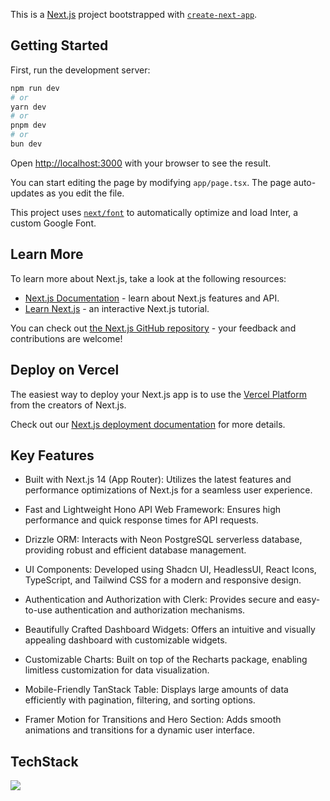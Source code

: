 This is a [Next.js](https://nextjs.org/) project bootstrapped with [`create-next-app`](https://github.com/vercel/next.js/tree/canary/packages/create-next-app).

## Getting Started

First, run the development server:

```bash
npm run dev
# or
yarn dev
# or
pnpm dev
# or
bun dev
```

Open [http://localhost:3000](http://localhost:3000) with your browser to see the result.

You can start editing the page by modifying `app/page.tsx`. The page auto-updates as you edit the file.

This project uses [`next/font`](https://nextjs.org/docs/basic-features/font-optimization) to automatically optimize and load Inter, a custom Google Font.

## Learn More

To learn more about Next.js, take a look at the following resources:

- [Next.js Documentation](https://nextjs.org/docs) - learn about Next.js features and API.
- [Learn Next.js](https://nextjs.org/learn) - an interactive Next.js tutorial.

You can check out [the Next.js GitHub repository](https://github.com/vercel/next.js/) - your feedback and contributions are welcome!

## Deploy on Vercel

The easiest way to deploy your Next.js app is to use the [Vercel Platform](https://vercel.com/new?utm_medium=default-template&filter=next.js&utm_source=create-next-app&utm_campaign=create-next-app-readme) from the creators of Next.js.

Check out our [Next.js deployment documentation](https://nextjs.org/docs/deployment) for more details.

## Key Features
- Built with Next.js 14 (App Router): Utilizes the latest features and performance optimizations of Next.js for a seamless user experience.

- Fast and Lightweight Hono API Web Framework: Ensures high performance and quick response times for API requests.

- Drizzle ORM: Interacts with Neon PostgreSQL serverless database, providing robust and efficient database management.

- UI Components: Developed using Shadcn UI, HeadlessUI, React Icons, TypeScript, and Tailwind CSS for a modern and responsive design.

- Authentication and Authorization with Clerk: Provides secure and easy-to-use authentication and authorization mechanisms.

- Beautifully Crafted Dashboard Widgets: Offers an intuitive and visually appealing dashboard with customizable widgets.

- Customizable Charts: Built on top of the Recharts package, enabling limitless customization for data visualization.

- Mobile-Friendly TanStack Table: Displays large amounts of data efficiently with pagination, filtering, and sorting options.

- Framer Motion for Transitions and Hero Section: Adds smooth animations and transitions for a dynamic user interface.



## TechStack
<p align="left">
  <a href="https://skillicons.dev">
    <img src="https://skillicons.dev/icons?i=nextjs,bun,tailwind,threejs,ts,postgres,vercel" />
  </a>
</p>


